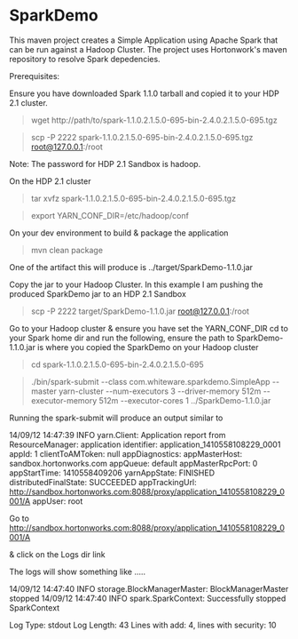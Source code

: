 SparkDemo
=========

This maven project creates a Simple Application using Apache Spark that can be run against a Hadoop Cluster.
The project uses Hortonwork's maven repository to resolve Spark depedencies.


Prerequisites:

Ensure you have downloaded Spark 1.1.0 tarball and copied it to your HDP 2.1 cluster.

> wget http://path/to/spark-1.1.0.2.1.5.0-695-bin-2.4.0.2.1.5.0-695.tgz

> scp -P 2222 spark-1.1.0.2.1.5.0-695-bin-2.4.0.2.1.5.0-695.tgz
 root@127.0.0.1:/root

Note: The password for HDP 2.1 Sandbox is hadoop.

On the HDP 2.1 cluster 
> tar xvfz spark-1.1.0.2.1.5.0-695-bin-2.4.0.2.1.5.0-695.tgz

> export YARN_CONF_DIR=/etc/hadoop/conf

On your dev environment to build & package the application

>mvn clean package

One of the artifact this will produce is ../target/SparkDemo-1.1.0.jar

Copy the jar to your Hadoop Cluster. In this example I am pushing the 
produced SparkDemo jar to an HDP 2.1 Sandbox
> scp -P 2222 target/SparkDemo-1.1.0.jar root@127.0.0.1:/root

Go to your Hadoop cluster & ensure you have set the YARN_CONF_DIR
cd to your Spark home dir and run the following, ensure the path to SparkDemo-1.1.0.jar is where you copied the SparkDemo on your Hadoop cluster

> cd spark-1.1.0.2.1.5.0-695-bin-2.4.0.2.1.5.0-695

> ./bin/spark-submit --class com.whiteware.sparkdemo.SimpleApp --master yarn-cluster --num-executors 3 --driver-memory 512m --executor-memory 512m --executor-cores 1 ../SparkDemo-1.1.0.jar

Running the spark-submit will produce an output similar to 

14/09/12 14:47:39 INFO yarn.Client: Application report from ResourceManager: 
	 application identifier: application_1410558108229_0001
	 appId: 1
	 clientToAMToken: null
	 appDiagnostics: 
	 appMasterHost: sandbox.hortonworks.com
	 appQueue: default
	 appMasterRpcPort: 0
	 appStartTime: 1410558409206
	 yarnAppState: FINISHED
	 distributedFinalState: SUCCEEDED
	 appTrackingUrl: http://sandbox.hortonworks.com:8088/proxy/application_1410558108229_0001/A
	 appUser: root

Go to http://sandbox.hortonworks.com:8088/proxy/application_1410558108229_0001/A

& click on the Logs dir link

The logs will show something like 
.....

14/09/12 14:47:40 INFO storage.BlockManagerMaster: BlockManagerMaster stopped
14/09/12 14:47:40 INFO spark.SparkContext: Successfully stopped SparkContext

Log Type: stdout
Log Length: 43
Lines with add: 4, lines with security: 10


